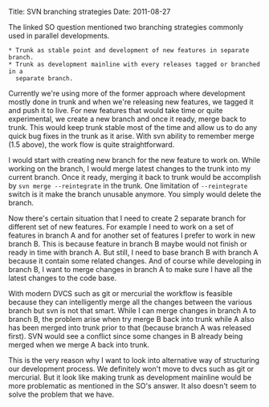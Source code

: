 Title: SVN branching strategies
Date: 2011-08-27

The linked SO question mentioned two branching strategies commonly used in parallel developments.

    * Trunk as stable point and development of new features in separate branch.
    * Trunk as development mainline with every releases tagged or branched in a
      separate branch.

Currently we're using more of the former approach where development mostly done in trunk and when we're releasing new features, we tagged it and push it to live. For new features that would take time or quite experimental, we create a new branch and once it ready, merge back to trunk. This would keep trunk stable most of the time and allow us to do any quick bug fixes in the trunk as it arise. With svn ability to remember merge (1.5 above), the work flow is quite straightforward.

I would start with creating new branch for the new feature to work on. While working on the branch, I would merge latest changes to the trunk into my current branch. Once it ready, merging it back to trunk would be accomplish by `svn merge --reintegrate` in the trunk. One limitation of `--reintegrate` switch is it make the branch unusable anymore. You simply would delete the branch.

Now there's certain situation that I need to create 2 separate branch for different set of new features. For example I need to work on a set of features in branch A and for another set of features I prefer to work in new branch B. This is because feature in branch B maybe would not finish or ready in time with branch A. But still, I need to base branch B with branch A because it contain some related changes. And of course while developing in branch B, I want to merge changes in branch A to make sure I have all the latest changes to the code base.

With modern DVCS such as git or mercurial the workflow is feasible because they can intelligently merge all the changes between the various branch but svn is not that smart.  While I can merge changes in branch A to branch B, the problem arise when try merge B back into trunk while A also has been merged into trunk prior to that (because branch A was released first). SVN would see a conflict since some changes in B already being merged when we merge A back into trunk.

This is the very reason why I want to look into alternative way of structuring our development process. We definitely won't move to dvcs such as git or mercurial. But it look like making trunk as development mainline would be more problematic as mentioned in the SO's answer. It also doesn't seem to solve the problem that we have.
